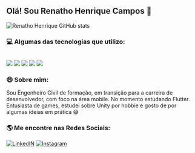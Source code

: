 ## Olá! Sou Renatho Henrique Campos 👋

![Renatho Henrique GitHub stats](https://github-readme-stats.vercel.app/api?username=renathohcc&show_icons=true&theme=dracula)


### 💻 Algumas das tecnologias que utilizo:

<div style="display: inline_block"><br/>
  <img src="https://img.shields.io/badge/Dart-0175C2?style=for-the-badge&logo=dart&logoColor=white"/>
  <img src="https://img.shields.io/badge/Flutter-02569B?style=for-the-badge&logo=flutter&logoColor=white"/>
  <img src="https://img.shields.io/badge/Python-3776AB?style=for-the-badge&logo=python&logoColor=white"/>
  <img src="https://img.shields.io/badge/Unity-100000?style=for-the-badge&logo=unity&logoColor=white"/>
  <img src="https://img.shields.io/badge/C%23-239120?style=for-the-badge&logo=c-sharp&logoColor=white"/>
</div>

### 😄 Sobre mim:

Sou Engenheiro Civil de formação, em transição para a carreira de desenvolvedor, com foco na área mobile. No momento estudando Flutter.
Entusiasta de games, estudei sobre Unity por hobbie e gosto de por algumas ideias em prática 😅

### 🌎 Me encontre nas Redes Sociais:

[![LinkedIN](https://img.shields.io/badge/LinkedIn-0077B5?style=for-the-badge&logo=linkedin&logoColor=white)](https://www.linkedin.com/in/renathohcc/)
[![Instagram](https://img.shields.io/badge/Instagram-E4405F?style=for-the-badge&logo=instagram&logoColor=white)](https://www.instagram.com/renathohcc/)





